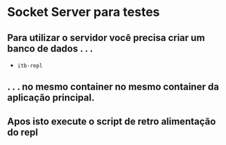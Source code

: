 # Socket Server para testes

## Para utilizar o servidor você precisa criar um banco de dados . . . 

- `itb-repl`

## . . . no mesmo container no mesmo container da aplicação principal.

## Apos isto execute o script de retro alimentação do repl
